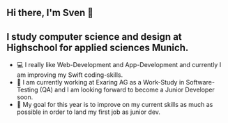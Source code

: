 ## Hi there, I'm Sven 👋

## I study computer science and design at Highschool for applied sciences Munich.
- 💻 I really like Web-Development and App-Development and currently I am improving my Swift coding-skills.
- 🤝 I am currently working at Exaring AG as a Work-Study in Software-Testing (QA) and I am looking forward to become a Junior Developer soon.
- 🏁 My goal for this year is to improve on my current skills as much as possible in order to land my first job as junior dev.
